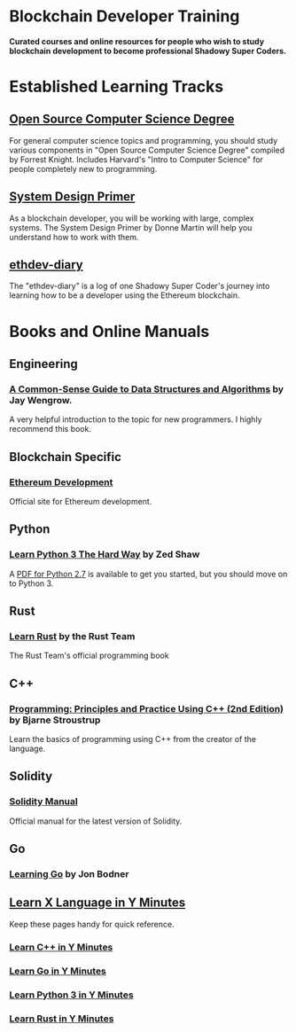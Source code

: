 # **Blockchain Developer Training**
#### Curated courses and online resources for people who wish to study blockchain development to become professional Shadowy Super Coders.

# Established Learning Tracks
## [Open Source Computer Science Degree](https://github.com/forrestknight/open-source-cs)
For general computer science topics and programming, you should study various components in "Open Source Computer Science Degree" compiled by Forrest Knight.  Includes Harvard's "Intro to Computer Science" for people completely new to programming.

## [System Design Primer](https://github.com/donnemartin/system-design-primer)
As a blockchain developer, you will be working with large, complex systems.  The System Design Primer by Donne Martin will help you understand how to work with them.

## [ethdev-diary](https://github.com/steadylearner/ethdev-diary)
The "ethdev-diary" is a log of one Shadowy Super Coder's journey into learning how to be a developer using the Ethereum blockchain.


# Books and Online Manuals
## Engineering
### [A Common-Sense Guide to Data Structures and Algorithms](https://pragprog.com/titles/jwdsal2/a-common-sense-guide-to-data-structures-and-algorithms-second-edition/) by Jay Wengrow.
A very helpful introduction to the topic for new programmers.  I highly recommend this book.
## Blockchain Specific
### [Ethereum Development](https://ethereum.org/en/developers/docs/)
Official site for Ethereum development.
## Python
### [Learn Python 3 The Hard Way](https://learnpythonthehardway.org/python3/) by Zed Shaw
A [PDF for Python 2.7](https://github.com/chris-void/pyway/blob/master/Learn%20Python%20The%20Hard%20Way,%203rd%20Edition%20.pdf) is available to get you started, but you should move on to Python 3.
## Rust
### [Learn Rust](https://www.rust-lang.org/learn) by the Rust Team
The Rust Team's official programming book
## C++
### [Programming: Principles and Practice Using C++ (2nd Edition)](https://www.amazon.com/Programming-Principles-Practice-Using-2nd/dp/0321992784/ref=sr_1_4?dchild=1&keywords=stroustrup+c%2B%2B&qid=1634097350&sr=8-4) by Bjarne Stroustrup
Learn the basics of programming using C++ from the creator of the language.
## Solidity
### [Solidity Manual](https://docs.soliditylang.org/en/latest/)
Official manual for the latest version of Solidity.
## Go
### [Learning Go](https://www.amazon.com/Learning-Go-Idiomatic-Real-World-Programming/dp/1492077216/ref=sr_1_1?keywords=Learning+Go&qid=1637805149&qsid=142-7690993-1783064&sr=8-1&sres=1492077216%2C0134190440%2C1617295329%2CB07FKSNXB5%2C1491969555%2C1788993403%2C1789340993%2CB08B3GDPQZ%2C1665709685%2C1497445825%2C1491298103%2C1699305528%2C054519864X%2CB012HTWVPI%2CB0773RQ55P%2C1501144324&srpt=ABIS_BOOK) by Jon Bodner

## [Learn X Language in Y Minutes](learnxinyminutes.com/)
Keep these pages handy for quick reference.
### [Learn C++ in Y Minutes](https://learnxinyminutes.com/docs/c++/)
### [Learn Go in Y Minutes](https://learnxinyminutes.com/docs/go/)
### [Learn Python 3 in Y Minutes](https://learnxinyminutes.com/docs/python/)
### [Learn Rust in Y Minutes](https://learnxinyminutes.com/docs/rust/)

